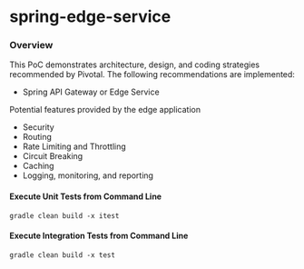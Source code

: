# spring-edge-service

### Overview

This PoC demonstrates architecture, design, and coding strategies recommended by Pivotal. 
The following recommendations are implemented:
- Spring API Gateway or Edge Service

Potential features provided by the edge application
- Security
- Routing
- Rate Limiting and Throttling
- Circuit Breaking
- Caching
- Logging, monitoring, and reporting

#### Execute Unit Tests from Command Line

```text
gradle clean build -x itest
```

#### Execute Integration Tests from Command Line

```text
gradle clean build -x test
```
